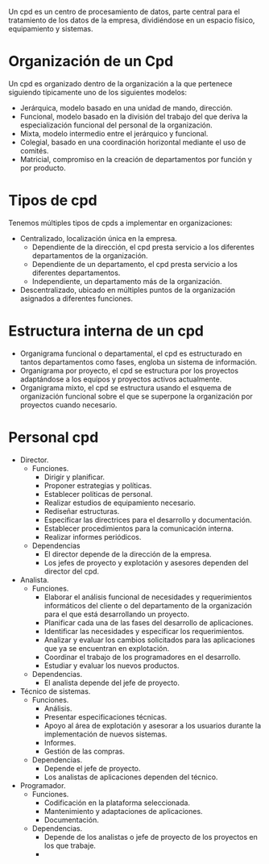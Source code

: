 Un cpd es un centro de procesamiento de datos, parte central para el tratamiento de los datos de la empresa, dividiéndose en un espacio físico, equipamiento y sistemas.
# Organización de un Cpd
Un cpd es organizado dentro de la organización a la que pertenece siguiendo típicamente uno de los siguientes modelos:
- Jerárquica, modelo basado en una unidad de mando, dirección.
- Funcional, modelo basado en la división del trabajo del que deriva la especialización funcional del personal de la organización.
- Mixta, modelo intermedio entre el jerárquico y funcional.
- Colegial, basado en una coordinación horizontal mediante el uso de comités.
- Matricial, compromiso en la creación de departamentos por función y por producto.
# Tipos de cpd
Tenemos múltiples tipos de cpds a implementar en organizaciones:
- Centralizado, localización única en la empresa.
	- Dependiente de la dirección, el cpd presta servicio a los diferentes departamentos de la organización.
	- Dependiente de un departamento, el cpd presta servicio a los diferentes departamentos.
	- Independiente, un departamento más de la organización.
- Descentralizado, ubicado en múltiples puntos de la organización asignados a diferentes funciones.
# Estructura interna de un cpd
- Organigrama funcional o departamental, el cpd es estructurado en tantos departamentos como fases, engloba un sistema de información.
- Organigrama por proyecto, el cpd se estructura por los proyectos adaptándose a los equipos y proyectos activos actualmente.
- Organigrama mixto, el cpd se estructura usando el esquema de organización funcional sobre el que se superpone la organización por proyectos cuando necesario.
# Personal cpd
- Director.
	- Funciones.
		- Dirigir y planificar.
		- Proponer estrategias y políticas.
		- Establecer políticas de personal.
		- Realizar estudios de equipamiento necesario.
		- Rediseñar estructuras.
		- Especificar las directrices para el desarrollo y documentación.
		- Establecer procedimientos para la comunicación interna.
		- Realizar informes periódicos.
	- Dependencias
		- El director depende de la dirección de la empresa.
		- Los jefes de proyecto y explotación y asesores dependen del director del cpd.
- Analista.
	- Funciones.
		- Elaborar el análisis funcional de necesidades y requerimientos informáticos del cliente o del departamento de la organización para el que está desarrollando un proyecto.
		- Planificar cada una de las fases del desarrollo de aplicaciones.
		- Identificar las necesidades y especificar los requerimientos.
		- Analizar y evaluar los cambios solicitados para las aplicaciones que ya se encuentran en explotación.
		- Coordinar el trabajo de los programadores en el desarrollo.
		- Estudiar y evaluar los nuevos productos.
	- Dependencias.
		- El analista depende del jefe de proyecto.
- Técnico de sistemas.
	- Funciones.
		- Análisis.
		- Presentar especificaciones técnicas.
		- Apoyo al área de explotación y asesorar a los usuarios durante la implementación de nuevos sistemas.
		- Informes.
		- Gestión de las compras.
	- Dependencias.
		- Depende el jefe de proyecto.
		- Los analistas de aplicaciones dependen del técnico.
- Programador.
	- Funciones.
		- Codificación en la plataforma seleccionada.
		- Mantenimiento y adaptaciones de aplicaciones.
		- Documentación.
	- Dependencias.
		- Depende de los analistas o jefe de proyecto de los proyectos en los que trabaje.
		- 
